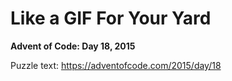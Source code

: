 # Like a GIF For Your Yard

**Advent of Code: Day 18, 2015**

Puzzle text: https://adventofcode.com/2015/day/18

